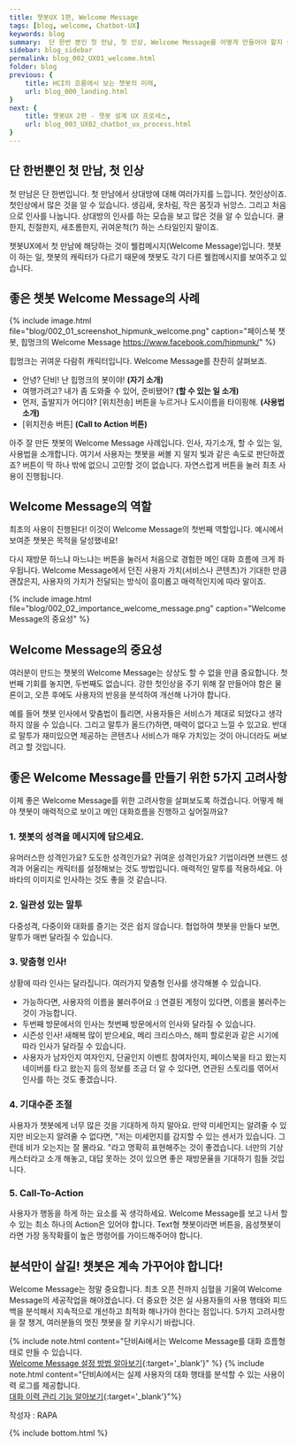 ```yaml
---
title: 챗봇UX 1편, Welcome Message
tags: [blog, welcome, Chatbot-UX]
keywords: blog
summary:  단 한번 뿐인 첫 만남, 첫 인상, Welcome Message를 어떻게 만들어야 할지 살펴보겠습니다.
sidebar: blog_sidebar
permalink: blog_002_UX01_welcome.html
folder: blog
previous: {
    title: HCI의 흐름에서 보는 챗봇의 미래,
    url: blog_000_landing.html
}
next: {
    title: 챗봇UX 2편 - 챗봇 설계 UX 프로세스,
    url: blog_003_UX02_chatbot_ux_process.html
}
---
```


## 단 한번뿐인 첫 만남, 첫 인상
첫 만남은 단 한번입니다. 첫 만남에서 상대방에 대해 여러가지를 느낍니다. 첫인상이죠. 첫인상에서 많은 것을 알 수 있습니다. 생김새, 옷차림, 작은 몸짓과 뉘앙스. 그리고 처음으로 인사를 나눕니다. 상대방의 인사를 하는 모습을 보고 많은 것을 알 수 있습니다. 쿨한지, 친절한지, 새초롬한지, 귀여운척(?) 하는 스타일인지 말이죠.

챗봇UX에서 첫 만남에 해당하는 것이 웰컴메시지(Welcome Message)입니다. 챗봇이 하는 일, 챗봇의 캐릭터가 다르기 때문에 챗봇도 각기 다른 웰컴메시지를 보여주고 있습니다. 


## 좋은 챗봇 Welcome Message의 사례

{% include image.html file="blog/002_01_screenshot_hipmunk_welcome.png"  caption="페이스북 챗봇, 힙멍크의 Welcome Message https://www.facebook.com/hipmunk/" %}

힙멍크는 귀여운 다람쥐 캐릭터입니다. Welcome Message를 찬찬히 살펴보죠. 

- 안녕? 단비! 난 힙멍크의 봇이야! **(자기 소개)**
- 여행가려고? 내가 좀 도와줄 수 있어, 준비됐어? **(할 수 있는 일 소개)**
- 먼저, 출발지가 어디야? [위치전송] 버튼을 누르거나 도시이름을 타이핑해. **(사용법 소개)**
- [위치전송 버튼] **(Call to Action 버튼)**

아주 잘 만든 챗봇의 Welcome Message 사례입니다.
인사, 자기소개, 할 수 있는 일, 사용법을 소개합니다.
여기서 사용자는 챗봇을 써볼 지 말지 빛과 같은 속도로 판단하겠죠? 버튼이 딱 하나 밖에 없으니 고민할 것이 없습니다. 자연스럽게 버튼을 눌러 최초 사용이 진행됩니다.

## Welcome Message의 역할

최초의 사용이 진행된다!
이것이 Welcome Message의 첫번째 역할입니다.
예시에서 보여준 챗봇은 목적을 달성했네요!

다시 재방문 하느냐 마느냐는 버튼을 눌러서 처음으로 경험한 메인 대화 흐름에 크게 좌우됩니다. Welcome Message에서 던진 사용자 가치(서비스나 콘텐츠)가 기대한 만큼 괜찮은지, 사용자의 가치가 전달되는 방식이 흥미롭고 매력적인지에 따라 말이죠.

{% include image.html file="blog/002_02_importance_welcome_message.png"  caption="Welcome Message의 중요성" %}

## Welcome Message의 중요성
여러분이 만드는 챗봇의 Welcome Message는 상상도 할 수 없을 만큼 중요합니다. 첫번째 기회를 놓지면, 두번째도 없습니다. 강한 첫인상을 주기 위해 잘 만들어야 함은 물론이고, 오픈 후에도 사용자의 반응을 분석하여 개선해 나가야 합니다.

예를 들어 챗봇 인사에서 맞춤법이 틀리면, 사용자들은 서비스가 제대로 되었다고 생각하지 않을 수 있습니다. 그리고 말투가 올드(?)하면, 매력이 없다고 느낄 수 있고요. 반대로 말투가 재미있으면 제공하는 콘텐츠나 서비스가 매우 가치있는 것이 아니더라도 써보려고 할 것입니다.

## 좋은 Welcome Message를 만들기 위한 5가지 고려사항

이제 좋은 Welcome Message를 위한 고려사항을 살펴보도록 하겠습니다. 어떻게 해야 챗봇이 매력적으로 보이고 메인 대화흐름을 진행하고 싶어질까요?

### 1. 챗봇의 성격을 메시지에 담으세요. 

유머러스한 성격인가요? 도도한 성격인가요? 귀여운 성격인가요? 기업이라면 브랜드 성격과 어울리는 캐릭터를 설정해보는 것도 방법입니다. 매력적인 말투를 적용하세요. 아바타의 이미지로 인사하는 것도 좋을 것 같습니다.

### 2. 일관성 있는 말투

다중성격, 다중이와 대화를 즐기는 것은 쉽지 않습니다. 협업하여 챗봇을 만들다 보면, 말투가 매번 달라질 수 있습니다. 

### 3. 맞춤형 인사! 

상황에 따라 인사는 달라집니다. 여러가지 맞춤형 인사를 생각해볼 수 있습니다.

- 가능하다면, 사용자의 이름을 불러주어요 :) 연결된 계정이 있다면, 이름을 불러주는 것이 가능합니다. 
- 두번째 방문에서의 인사는 첫번째 방문에서의 인사와 달라질 수 있습니다. 
- 시즌성 인사! 새해복 많이 받으세요, 메리 크리스마스, 해피 할로윈과 같은 시기에 따라 인사가 달라질 수 있습니다.
- 사용자가 남자인지 여자인지, 단골인지 이벤트 참여자인지, 페이스북을 타고 왔는지 네이버를 타고 왔는지 등의 정보를 조금 더 알 수 있다면, 연관된 스토리를 엮어서 인사를 하는 것도 좋겠습니다. 

### 4. 기대수준 조절

사용자가 챗봇에게 너무 많은 것을 기대하게 하지 말아요. 만약 미세먼지는 알려줄 수 있지만 비오는지 알려줄 수 없다면, "저는 미세먼지를 감지할 수 있는 센서가 있습니다. 그런데 비가 오는지는 잘 몰라요. "라고 명확히 표현해주는 것이 좋겠습니다. 너만의 기상캐스터라고 소개 해놓고, 대답 못하는 것이 있으면 좋은 재방문율을 기대하기 힘들 것입니다.

### 5. Call-To-Action 

사용자가 행동을 하게 하는 요소를 꼭 생각하세요. Welcome Message를 보고 나서 할 수 있는 최소 하나의 Action은 있어야 합니다. Text형 챗봇이라면 버튼을, 음성챗봇이라면 가장 동작확률이 높은 명령어를 가이드해주어야 합니다.


## 분석만이 살길! 챗봇은 계속 가꾸어야 합니다!

Welcome Message는 정말 중요합니다. 최초 오픈 전까지 심혈을 기울여 Welcome Message의 세공작업을 해야겠습니다. 더 중요한 것은 실 사용자들의 사용 행태와 피드백을 분석해서 지속적으로 개선하고 최적화 해나가야 한다는 점입니다. 5가지 고려사항을 잘 챙겨, 여러분들의 멋진 챗봇을 잘 키우시기 바랍니다.

{% include note.html content="단비Ai에서는 Welcome Message를 대화 흐름형태로 만들 수 있습니다. <br/> [Welcome Message 설정 방법 알아보기](http://doc.danbee.ai/settings_personality.html){:target='_blank'}" %}
{% include note.html content="단비Ai에서는 실제 사용자의 대화 행태를 분석할 수 있는 사용이력 로그를 제공합니다. <br/> [대화 이력 관리 기능 알아보기](http://doc.danbee.ai/log.html){:target='_blank'}"%}


작성자 : RAPA

{% include bottom.html %}